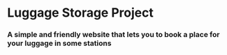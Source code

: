 # Luggage Storage Project
### A simple and friendly website that lets you to book a place for your luggage in some stations


